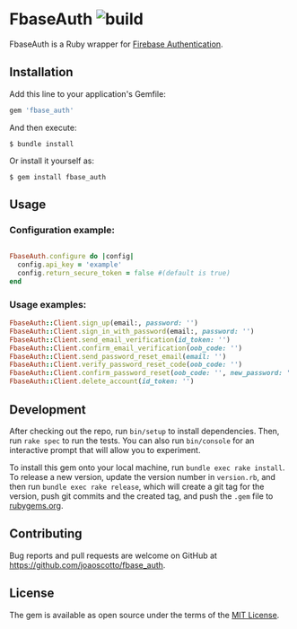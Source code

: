# FbaseAuth ![build](https://github.com/joaoscotto/fbase_auth/workflows/build/badge.svg?event=push)

FbaseAuth is a Ruby wrapper for [Firebase Authentication](https://firebase.google.com/docs/auth).

## Installation

Add this line to your application's Gemfile:

```ruby
gem 'fbase_auth'
```

And then execute:

    $ bundle install

Or install it yourself as:

    $ gem install fbase_auth

## Usage


### Configuration example:

```ruby

FbaseAuth.configure do |config| 
  config.api_key = 'example'
  config.return_secure_token = false #(default is true)
end
```
### Usage examples:

```ruby
FbaseAuth::Client.sign_up(email:, password: '')
FbaseAuth::Client.sign_in_with_password(email:, password: '')
FbaseAuth::Client.send_email_verification(id_token: '')
FbaseAuth::Client.confirm_email_verification(oob_code: '')
FbaseAuth::Client.send_password_reset_email(email: '')
FbaseAuth::Client.verify_password_reset_code(oob_code: '')
FbaseAuth::Client.confirm_password_reset(oob_code: '', new_password: '')
FbaseAuth::Client.delete_account(id_token: '')
```

## Development

After checking out the repo, run `bin/setup` to install dependencies. Then, run `rake spec` to run the tests. You can also run `bin/console` for an interactive prompt that will allow you to experiment.

To install this gem onto your local machine, run `bundle exec rake install`. To release a new version, update the version number in `version.rb`, and then run `bundle exec rake release`, which will create a git tag for the version, push git commits and the created tag, and push the `.gem` file to [rubygems.org](https://rubygems.org).

## Contributing

Bug reports and pull requests are welcome on GitHub at https://github.com/joaoscotto/fbase_auth.

## License

The gem is available as open source under the terms of the [MIT License](https://opensource.org/licenses/MIT).
